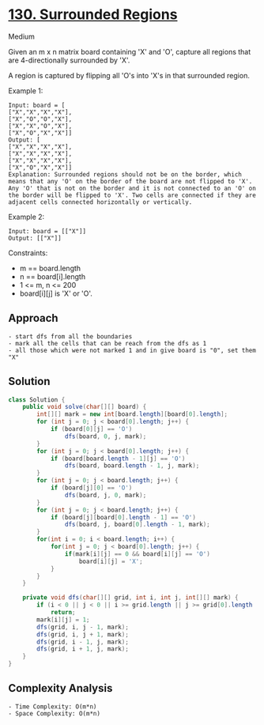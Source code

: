 # [130. Surrounded Regions](https://leetcode.com/problems/surrounded-regions/)
Medium


Given an m x n matrix board containing 'X' and 'O', capture all regions that are 4-directionally surrounded by 'X'.

A region is captured by flipping all 'O's into 'X's in that surrounded region.

 

Example 1:
```
Input: board = [
["X","X","X","X"],
["X","O","O","X"],
["X","X","O","X"],
["X","O","X","X"]]
Output: [
["X","X","X","X"],
["X","X","X","X"],
["X","X","X","X"],
["X","O","X","X"]]
Explanation: Surrounded regions should not be on the border, which means that any 'O' on the border of the board are not flipped to 'X'. Any 'O' that is not on the border and it is not connected to an 'O' on the border will be flipped to 'X'. Two cells are connected if they are adjacent cells connected horizontally or vertically.
```
Example 2:
```
Input: board = [["X"]]
Output: [["X"]]
 ```

Constraints:

- m == board.length
- n == board[i].length
- 1 <= m, n <= 200
- board[i][j] is 'X' or 'O'.

## Approach
```
- start dfs from all the boundaries
- mark all the cells that can be reach from the dfs as 1
- all those which were not marked 1 and in give board is "0", set them "X"
```

## Solution
```java
class Solution {
    public void solve(char[][] board) {
        int[][] mark = new int[board.length][board[0].length];
        for (int j = 0; j < board[0].length; j++) {
            if (board[0][j] == 'O')
                dfs(board, 0, j, mark);
        }
        for (int j = 0; j < board[0].length; j++) {
            if (board[board.length - 1][j] == 'O')
                dfs(board, board.length - 1, j, mark);
        }
        for (int j = 0; j < board.length; j++) {
            if (board[j][0] == 'O')
                dfs(board, j, 0, mark);
        }
        for (int j = 0; j < board.length; j++) {
            if (board[j][board[0].length - 1] == 'O')
                dfs(board, j, board[0].length - 1, mark);
        }
        for(int i = 0; i < board.length; i++) {
            for(int j = 0; j < board[0].length; j++) {
                if(mark[i][j] == 0 && board[i][j] == 'O')
                    board[i][j] = 'X';
            }
        }
    }

    private void dfs(char[][] grid, int i, int j, int[][] mark) {
        if (i < 0 || j < 0 || i >= grid.length || j >= grid[0].length || mark[i][j] == 1 || grid[i][j] == 'X')
            return;
        mark[i][j] = 1;
        dfs(grid, i, j - 1, mark);
        dfs(grid, i, j + 1, mark);
        dfs(grid, i - 1, j, mark);
        dfs(grid, i + 1, j, mark);
    }
}
```

## Complexity Analysis
```
- Time Complexity: O(m*n)
- Space Complexity: O(m*n)
```
